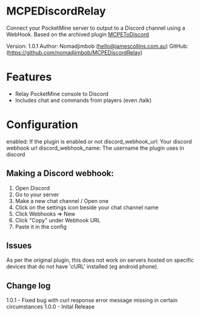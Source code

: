# MCPEDiscordRelay
Connect your PocketMine server to output to a Discord channel using a WebHook. Based on the archived plugin [MCPEToDiscord](https://poggit.pmmp.io/p/MCPEToDiscord)

Version: 1.0.1
Author: Nomadjimbob (hello@jamescollins.com.au)
GitHub: (https://github.com/nomadjimbob/MCPEDiscordRelay)

# Features
  * Relay PocketMine console to Discord
  * Includes chat and commands from players (even /talk)

# Configuration
enabled: If the plugin is enabled or not
discord_webhook_url: Your discord webhook url
discord_webhook_name: The username the plugin uses in discord

## Making a Discord webhook:
1. Open Discord
2. Go to your server
3. Make a new chat channel / Open one
4. Click on the settings icon beside your chat channel name
5. Click Webhooks => New
6. Click "Copy" under Webhook URL
7. Paste it in the config

## Issues
As per the original plugin, this does not work on servers hosted on specific devices that do not have 'cURL' installed (eg android phone).

## Change log
1.0.1 - Fixed bug with curl response error message missing in certain circumstances
1.0.0 - Inital Release
